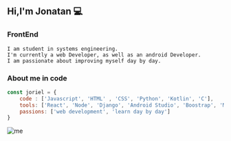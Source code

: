 ## Hi,I'm Jonatan 💻

### FrontEnd

```
I am student in systems engineering.
I'm currently a web Developer, as well as an android Developer.
I am passionate about improving myself day by day.
```
### About me in code
```js
const joriel = {
	code : ['Javascript', 'HTML' , 'CSS', 'Python', 'Kotlin', 'C'],
	tools: ['React', 'Node', 'Django', 'Android Studio', 'Boostrap', 'Material UI','Redux', 'Docker'],
	passions: ['web development', 'learn day by day']
}
```

![me](https://res.cloudinary.com/joriel/image/upload/v1650916594/web/hfbafz6qtymj647vuxlj.png)
